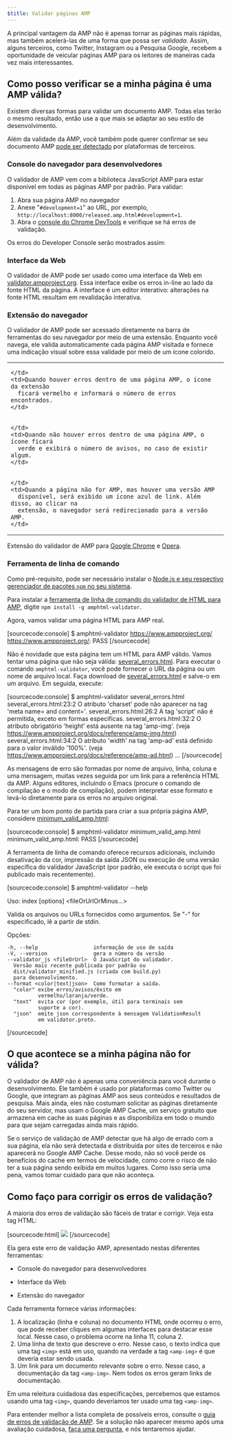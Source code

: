 ```yaml
---
$title: Validar páginas AMP
---
```


A principal vantagem da AMP não é apenas tornar as páginas mais rápidas, mas também acelerá-las de uma forma que possa ser *validada*. Assim, alguns terceiros, como Twitter, Instagram ou a Pesquisa Google, recebem a oportunidade de veicular páginas AMP para os leitores de maneiras cada vez mais interessantes.

## Como posso verificar se a minha página é uma AMP válida?

Existem diversas formas para validar um documento AMP. Todas elas terão
o mesmo resultado, então use a que mais se adaptar ao seu
estilo de desenvolvimento.

Além da validade da AMP, você também pode querer confirmar se seu documento AMP [pode ser detectado](/pt_br/docs/guides/deploy/discovery.html) por plataformas de terceiros.

### Console do navegador para desenvolvedores

O validador de AMP vem com a biblioteca JavaScript AMP para estar disponível em todas as páginas AMP por padrão. Para validar:

  1. Abra sua página AMP no navegador
  1. Anexe "`#development=1`" ao URL, por exemplo, `http://localhost:8000/released.amp.html#development=1`.
  1. Abra o [console do Chrome DevTools](https://developers.google.com/web/tools/chrome-devtools/debug/console/) e verifique se há erros de validação.

Os erros do Developer Console serão mostrados assim:

<amp-img src="/static/img/docs/validator_errors.png" width="713" height="243" alt="Captura de tela de erros no validador de AMP no console do desenvolvedor Google Chrome" layout="responsive"></amp-img>


### Interface da Web

O validador de AMP pode ser usado como uma interface da Web em
[validator.ampproject.org](https://validator.ampproject.org/). Essa
interface exibe os erros in-line ao lado da fonte HTML da página.
A interface é um editor interativo: alterações na fonte HTML resultam em
revalidação interativa.

<amp-img src="/static/img/docs/validator_web_ui.png" width="660" height="507" alt="Captura de tela de validator.ampproject.org com exemplos de erro." layout="responsive"></amp-img>


### Extensão do navegador

O validador de AMP pode ser acessado diretamente na barra de ferramentas do seu navegador por meio de
uma extensão. Enquanto você navega, ele valida automaticamente cada página AMP visitada
e fornece uma indicação visual sobre essa validade por meio de um ícone
colorido.

<table>
  <tr>
    <td>
      <amp-img src="/static/img/docs/validator_icon_invalid.png" width="20" height="20" alt="Ícone da AMP em vermelho indicando documento de AMP inválido." layout="fixed"></amp-img>
      
    </td>
    <td>Quando houver erros dentro de uma página AMP, o ícone da extensão
      ficará vermelho e informará o número de erros encontrados.
    </td>
  </tr>
  <tr>
    <td>
      <amp-img src="/static/img/docs/validator_icon_valid.png" width="20" height="20" alt="Ícone da AMP em verde indicando documento de AMP válido." layout="fixed"></amp-img>
      
    </td>
    <td>Quando não houver erros dentro de uma página AMP, o ícone ficará
      verde e exibirá o número de avisos, no caso de existir algum.
    </td>
  </tr>
  <tr>
    <td>
      <amp-img src="/static/img/docs/validator_icon_link.png" width="20" height="20" alt="Ícone da AMP em azul indicando variante HTML para AMP, se clicado." layout="fixed"></amp-img>
      
    </td>
    <td>Quando a página não for AMP, mas houver uma versão AMP
      disponível, será exibido um ícone azul de link. Além disso, ao clicar na
      extensão, o navegador será redirecionado para a versão AMP.
    </td>
  </tr>
</table>

Extensão do validador de AMP para
[Google Chrome](https://chrome.google.com/webstore/detail/amp-validator/nmoffdblmcmgeicmolmhobpoocbbmknc) e [Opera](https://addons.opera.com/en-gb/extensions/details/amp-validator/).

### Ferramenta de linha de comando

Como pré-requisito, pode ser necessário instalar o <a href="https://docs.npmjs.com/getting-started/installing-node">Node.js e seu respectivo gerenciador de pacotes
`npm` no seu sistema</a>.

Para instalar a [ferramenta de linha de comando do validador de HTML para AMP](https://www.npmjs.com/package/amphtml-validator), digite `npm install -g amphtml-validator`.

Agora, vamos validar uma página HTML para AMP real.

[sourcecode:console]
$ amphtml-validator https://www.ampproject.org/
https://www.ampproject.org/: PASS
[/sourcecode]

Não é novidade que esta página tem um HTML para AMP válido. Vamos tentar uma página que não seja válida:
[several_errors.html](https://raw.githubusercontent.com/ampproject/amphtml/master/validator/testdata/feature_tests/several_errors.html). Para executar o comando `amphtml-validator`, você pode fornecer o URL da página ou um nome de arquivo local. Faça download de [several_errors.html](https://raw.githubusercontent.com/ampproject/amphtml/master/validator/testdata/feature_tests/several_errors.html) e salve-o em um arquivo. Em seguida, execute:

[sourcecode:console]
$ amphtml-validator several_errors.html
several_errors.html:23:2 O atributo 'charset' pode não aparecer na tag 'meta name= and content='.
several_errors.html:26:2 A tag 'script' não é permitida, exceto em formas específicas.
several_errors.html:32:2 O atributo obrigatório 'height' está ausente na tag 'amp-img'. (veja https://www.ampproject.org/docs/reference/amp-img.html)
several_errors.html:34:2 O atributo 'width' na tag 'amp-ad' está definido para o valor inválido '100%'. (veja https://www.ampproject.org/docs/reference/amp-ad.html)
...
[/sourcecode]

As mensagens de erro são formadas por nome de arquivo, linha, coluna e uma mensagem,
muitas vezes seguida por um link para a referência HTML da AMP. Alguns editores, incluindo o Emacs
(procure o comando de compilação e o modo de compilação), podem interpretar esse formato e levá-lo
diretamente para os erros no arquivo original.

Para ter um bom ponto de partida para criar a sua própria página AMP, considere [minimum_valid_amp.html](https://raw.githubusercontent.com/ampproject/amphtml/master/validator/testdata/feature_tests/minimum_valid_amp.html):

[sourcecode:console]
$ amphtml-validator minimum_valid_amp.html
minimum_valid_amp.html: PASS
[/sourcecode]

A ferramenta de linha de comando oferece recursos adicionais, incluindo desativação da cor,
impressão da saída JSON ou execução de uma versão específica do
validador JavaScript (por padrão, ele executa o script que foi publicado mais recentemente).

[sourcecode:console]
$ amphtml-validator --help

  Uso: index [options] <fileOrUrlOrMinus...>

  Valida os arquivos ou URLs fornecidos como argumentos. Se "-" for
  especificado, lê a partir de stdin.

  Opções:

    -h, --help                  informação de uso de saída
    -V, --version               gera o número da versão
    --validator_js <fileOrUrl>  O JavaScript do validador.
      Versão mais recente publicada por padrão ou
      dist/validator_minified.js (criada com build.py)
      para desenvolvimento.
    --format <color|text|json>  Como formatar a saída.
      "color" exibe erros/avisos/êxito em
              vermelho/laranja/verde.
      "text"  evita cor (por exemplo, útil para terminais sem
              suporte a cor).
      "json"  emite json correspondente à mensagem ValidationResult
              em validator.proto.
[/sourcecode]

## O que acontece se a minha página não for válida?

O validador de AMP não é apenas uma conveniência para você durante o desenvolvimento. Ele também é usado por plataformas como Twitter ou Google, que integram as páginas AMP aos seus conteúdos e resultados de pesquisa. Mais ainda, eles não costumam solicitar as páginas diretamente do seu servidor, mas usam o Google AMP Cache, um serviço gratuito que armazena em cache as suas páginas e as disponibiliza em todo o mundo para que sejam carregadas ainda mais rápido.

Se o serviço de validação de AMP detectar que há algo de errado com a sua página, ela não será detectada e distribuída por sites de terceiros e não aparecerá no Google AMP Cache. Desse modo, não só você perde os benefícios do cache em termos de velocidade, como corre o risco de não ter a sua página sendo exibida em muitos lugares. Como isso seria uma pena, vamos tomar cuidado para que não aconteça.

## Como faço para corrigir os erros de validação?

A maioria dos erros de validação são fáceis de tratar e corrigir. Veja esta tag HTML:

[sourcecode:html]
<img src="cat.png">
[/sourcecode]

Ela gera este erro de validação AMP, apresentado nestas diferentes ferramentas:

* Console do navegador para desenvolvedores
<amp-img alt="Erro de AMP: a tag &#39;img&#39; só pode aparecer como descendente da tag &#39;noscript&#39;. Você quis dizer &#39;amp-img&#39;? linha 11, coluna 2" height="30" src="/static/img/docs/validator_console_imgerror.png" width="696" layout="responsive"></amp-img>

* Interface da Web
<amp-img alt="Erro de AMP: a tag &#39;img&#39; só pode aparecer como descendente da tag &#39;noscript&#39;. Você quis dizer &#39;amp-img&#39;? linha 11, coluna 2" height="58" src="/static/img/docs/validator_webui_imgerror.png" width="676" layout="responsive"></amp-img>

* Extensão do navegador
<amp-img alt="Erro de AMP: a tag &#39;img&#39; só pode aparecer como descendente da tag &#39;noscript&#39;. Você quis dizer &#39;amp-img&#39;? linha 11, coluna 2" height="108" src="/static/img/docs/validator_extension_imgerror.png" width="724" layout="responsive"></amp-img>

Cada ferramenta fornece várias informações:

1. A localização (linha e coluna) no documento HTML onde ocorreu o
     erro, que pode receber cliques em algumas interfaces para destacar esse local. Nesse
     caso, o problema ocorre na linha 11, coluna 2.
1. Uma linha de texto que descreve o erro. Nesse caso, o texto indica que
     uma tag `<img>` está em uso, quando na verdade a tag `<amp-img>` é que deveria estar sendo usada.
1. Um link para um documento relevante sobre o erro. Nesse caso, a
     documentação da tag `<amp-img>`. Nem todos os erros geram
     links de documentação.

Em uma releitura cuidadosa das especificações, percebemos que estamos usando uma tag `<img>`, quando deveríamos ter usado uma tag `<amp-img>`.

Para entender melhor a lista completa de possíveis erros,
consulte o [guia de erros de validação de AMP](/pt_br/docs/reference/validation_errors.html).
Se a solução não aparecer mesmo após uma avaliação cuidadosa, [faça uma pergunta](http://stackoverflow.com/questions/tagged/amp-html), e nós tentaremos ajudar.
